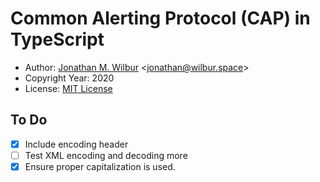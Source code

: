 # Common Alerting Protocol (CAP) in TypeScript

* Author: [Jonathan M. Wilbur](https://github.com/JonathanWilbur) <[jonathan@wilbur.space](mailto:jonathan@wilbur.space)>
* Copyright Year: 2020
* License: [MIT License](https://mit-license.org/)

## To Do

- [x] Include encoding header
- [ ] Test XML encoding and decoding more
- [x] Ensure proper capitalization is used.
